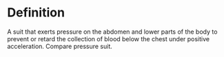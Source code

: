 # Definition

A suit that exerts pressure on the abdomen and lower parts of the body
to prevent or retard the collection of blood below the chest under
positive acceleration. Compare pressure suit.
